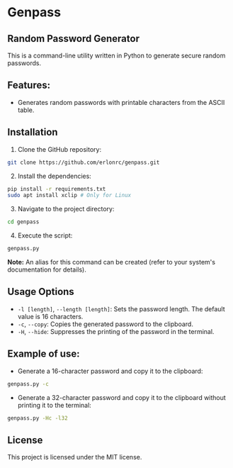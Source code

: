 # Genpass

## Random Password Generator
This is a command-line utility written in Python to generate secure random passwords.

## Features:
- Generates random passwords with printable characters from the ASCII table.

## Installation
1. Clone the GitHub repository:
```bash
git clone https://github.com/erlonrc/genpass.git
```
2. Install the dependencies:
```bash
pip install -r requirements.txt
sudo apt install xclip # Only for Linux
```
3. Navigate to the project directory:
```bash
cd genpass
```
4. Execute the script:
```bash
genpass.py
```

**Note:** An alias for this command can be created (refer to your system's documentation for details).

## Usage Options
- `-l [length]`, `--length [length]`: Sets the password length. The default value is 16 characters.
- `-c`, `--copy`: Copies the generated password to the clipboard.
- `-H`, `--hide`: Suppresses the printing of the password in the terminal.

## Example of use:
- Generate a 16-character password and copy it to the clipboard:
```bash
genpass.py -c
```
- Generate a 32-character password and copy it to the clipboard without printing it to the terminal:
```bash
genpass.py -Hc -l32
```

## License
This project is licensed under the MIT license.
